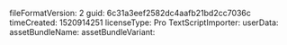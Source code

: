 fileFormatVersion: 2
guid: 6c31a3eef2582dc4aafb21bd2cc7036c
timeCreated: 1520914251
licenseType: Pro
TextScriptImporter:
  userData: 
  assetBundleName: 
  assetBundleVariant: 
